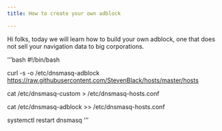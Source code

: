```yaml
---
title: How to create your own adblock

---
```

Hi folks, today we will learn how to build your own adblock, one that does not sell your navigation data to big corporations.

’’’bash
#!/bin/bash
    
curl -s -o /etc/dnsmasq-adblock https://raw.githubusercontent.com/StevenBlack/hosts/master/hosts
    
cat /etc/dnsmasq-custom > /etc/dnsmasq-hosts.conf
    
cat /etc/dnsmasq-adblock >> /etc/dnsmasq-hosts.conf
    
systemctl restart dnsmasq
’’’